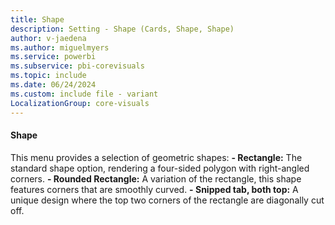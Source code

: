 ```yaml
---
title: Shape
description: Setting - Shape (Cards, Shape, Shape)
author: v-jaedena
ms.author: miguelmyers
ms.service: powerbi
ms.subservice: pbi-corevisuals
ms.topic: include
ms.date: 06/24/2024
ms.custom: include file - variant
LocalizationGroup: core-visuals
---
```

#### Shape

This menu provides a selection of geometric shapes:
**- Rectangle:** The standard shape option, rendering a four-sided polygon with right-angled corners.
**- Rounded Rectangle:** A variation of the rectangle, this shape features corners that are smoothly curved.
**- Snipped tab, both top:** A unique design where the top two corners of the rectangle are diagonally cut off.
